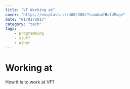 ```yaml
---
title: "VF Working at"
cover: "https://unsplash.it/400/300/?random?BoldMage"
date: "01/01/2017"
category: "tech"
tags:
    - programming
    - stuff
    - other
---
```


# Working at

How it is to work at VF?
